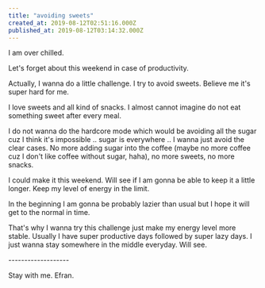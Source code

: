 ```yaml
---
title: "avoiding sweets"
created_at: 2019-08-12T02:51:16.000Z
published_at: 2019-08-12T03:14:32.000Z
---
```

I am over chilled. 

Let's forget about this weekend in case of productivity.

Actually, I wanna do a little challenge. I try to avoid sweets. Believe me it's super hard for me. 

I love sweets and all kind of snacks. I almost cannot imagine do not eat something sweet after every meal.

I do not wanna do the hardcore mode which would be avoiding all the sugar cuz I think it's impossible .. sugar is everywhere .. I wanna just avoid the clear cases. No more adding sugar into the coffee (maybe no more coffee cuz I don't like coffee without sugar, haha), no more sweets, no more snacks. 

I could make it this weekend. Will see if I am gonna be able to keep it a little longer. Keep my level of energy in the limit. 

In the beginning I am gonna be probably lazier than usual but I hope it will get to the normal in time.

That's why I wanna try this challenge just make my energy level more stable. Usually I have super productive days followed by super lazy days. I just wanna stay somewhere in the middle everyday. Will see. 

\-------------------

Stay with me. Efran.
